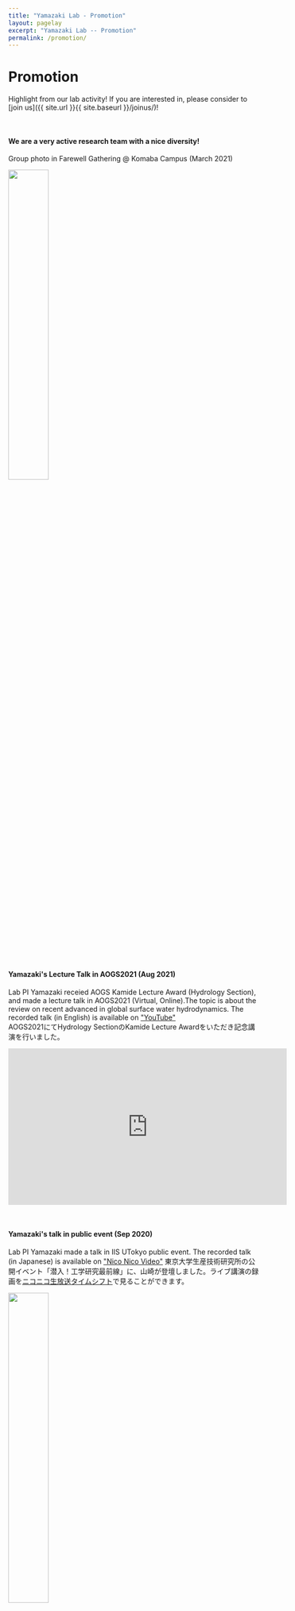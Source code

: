 ```yaml
---
title: "Yamazaki Lab - Promotion"
layout: pagelay
excerpt: "Yamazaki Lab -- Promotion"
permalink: /promotion/
---
```


# Promotion

Highlight from our lab activity! If you are interested in, please consider to [join us]({{ site.url }}{{ site.baseurl }}/joinus/)!

<p> &nbsp; </p>

#### We are a very active research team with a nice diversity!
Group photo in Farewell Gathering @ Komaba Campus (March 2021)

<img src="{{ site.url }}{{ site.baseurl }}/images/picture/DLab_20210324.jpg" width="40%"/><br>

<p> &nbsp; </p>

#### Yamazaki's Lecture Talk in AOGS2021 (Aug 2021)

Lab PI Yamazaki receied AOGS Kamide Lecture Award (Hydrology Section), and made a lecture talk in AOGS2021 (Virtual, Online).The topic is about the review on recent advanced in global surface water hydrodynamics. The recorded talk (in English) is available on <a href="https://www.youtube.com/watch?v=xUYRr0tX7rk">"YouTube"</a><br>
AOGS2021にてHydrology SectionのKamide Lecture Awardをいただき記念講演を行いました。 

<iframe width="560" height="315" src="https://www.youtube.com/embed/xUYRr0tX7rk" title="YouTube video player" frameborder="0" allow="accelerometer; autoplay; clipboard-write; encrypted-media; gyroscope; picture-in-picture" allowfullscreen></iframe>

<p> &nbsp; </p>


#### Yamazaki's talk in public event (Sep 2020)

Lab PI Yamazaki made a talk in IIS UTokyo public event. The recorded talk (in Japanese) is available on <a href="https://live.nicovideo.jp/watch/lv327827607">"Nico Nico Video"</a>
東京大学生産技術研究所の公開イベント「潜入！工学研究最前線」に、山崎が登壇しました。ライブ講演の録画を<a href="https://live.nicovideo.jp/watch/lv327827607">ニコニコ生放送タイムシフト</a>で見ることができます。

<a href="https://live.nicovideo.jp/watch/lv327827607">
<img src="https://nicolive.cdn.nimg.jp/live/simg/img/202008/2000784.df1f8b.jpg" width="40%"/>
</a><br>

<p> &nbsp; </p>

#### Yamazaki's interview on Top Researchers (Jul 2019)
Top Researchersという最先端研究を紹介するWebメディアに、<a href="https://top-researchers.com/?p=211">山崎のインタビュー</a>が掲載されました。山崎研究室の研究内容や、その面白さや応用可能性について、インタビュー形式でまとめられています。

<a href="https://top-researchers.com/?p=2801">
<img img src="{{ site.url }}{{ site.baseurl }}/images/picture/TopResearchers.jpg" width="40%"/>
</a><br>

<p> &nbsp; </p>

#### Also, we are in the exciting research institute in a great location!
The official introduction video of IIS UTokyo. Please also visit the <a href="https://www.iis.u-tokyo.ac.jp/ja/about/feature/">institute webpage</a>.
<iframe width="560" height="315" src="https://www.youtube.com/embed/C-IkHEBd-Ao" title="YouTube video player" frameborder="0" allow="accelerometer; autoplay; clipboard-write; encrypted-media; gyroscope; picture-in-picture" allowfullscreen></iframe>

<p> &nbsp; </p>



